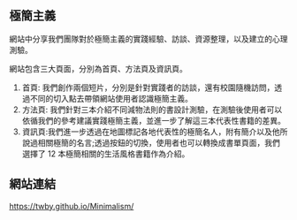 ## 極簡主義
網站中分享我們團隊對於極簡主義的實踐經驗、訪談、資源整理，以及建立的心理測驗。

網站包含三大頁面，分別為首頁、方法頁及資訊頁。
1. 首頁: 我們創作兩個短片，分別是針對實踐者的訪談，還有校園隨機訪問，透過不同的切入點去帶領網站使用者認識極簡主義。
2. 方法頁: 我們針對三本介紹不同減物法則的書設計測驗，在測驗後使用者可以依循我們的參考建議實踐極簡主義，並進一步了解這三本代表性書籍的差異。
3. 資訊頁:我們進一步透過在地圖標記各地代表性的極簡名人，附有簡介以及他所說過相關極簡的名言;透過按鈕的切換，使用者也可以轉換成書單頁面，我們選擇了 12 本極簡相關的生活風格書籍作為介紹。


## 網站連結
https://twby.github.io/Minimalism/
